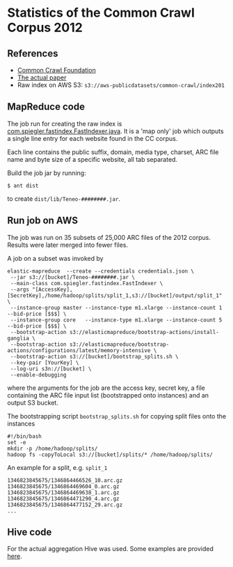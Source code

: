 # Statistics of the Common Crawl Corpus 2012

## References
* [Common Crawl Foundation](http://commoncrawl.org/)
* [The actual paper](https://docs.google.com/file/d/1_9698uglerxB9nAglvaHkEgU-iZNm1TvVGuCW7245-WGvZq47teNpb_uL5N9/edit)
* Raw index on AWS S3: `s3://aws-publicdatasets/common-crawl/index201`

## MapReduce code

The job run for creating the raw index is [com.spiegler.fastindex.FastIndexer.java](https://github.com/sebastianspiegler/Teneo/blob/master/src/main/java/com/spiegler/fastindex/FastIndexer.java).
It is a 'map only' job which outputs a single line entry for each website found in the CC corpus. 

Each line contains the public suffix, domain, media type, charset, ARC file name and byte size of a specific website, all tab separated.

Build the job jar by running:
```
$ ant dist
```
to create  `dist/lib/Teneo-########.jar`.

## Run job on AWS
The job was run on 35 subsets of 25,000 ARC files of the 2012 corpus. Results were later merged into fewer files.

A job on a subset was invoked by
```
elastic-mapreduce  --create --credentials credentials.json \
 --jar s3://[bucket]/Teneo-########.jar \
 --main-class com.spiegler.fastindex.FastIndexer \
 --args "[AccessKey],[SecretKey],/home/hadoop/splits/split_1,s3://[bucket]/output/split_1" \
 --instance-group master --instance-type m1.xlarge --instance-count 1 --bid-price [$$$] \
 --instance-group core   --instance-type m1.xlarge --instance-count 5 --bid-price [$$$] \
 --bootstrap-action s3://elasticmapreduce/bootstrap-actions/install-ganglia \
 --bootstrap-action s3://elasticmapreduce/bootstrap-actions/configurations/latest/memory-intensive \
 --bootstrap-action s3://[bucket]/bootstrap_splits.sh \
 --key-pair [YourKey] \
 --log-uri s3n://[bucket] \
 --enable-debugging
```
where the arguments for the job are the access key, secret key, a file containing the ARC file input list (bootstrapped onto instances) and an output S3 bucket.

The bootstrapping script `bootstrap_splits.sh` for copying split files onto the instances
```
#!/bin/bash
set -e
mkdir -p /home/hadoop/splits/
hadoop fs -copyToLocal s3://[bucket]/splits/* /home/hadoop/splits/
```

An example for a split, e.g. `split_1`
```
1346823845675/1346864466526_10.arc.gz
1346823845675/1346864469604_0.arc.gz
1346823845675/1346864469638_1.arc.gz
1346823845675/1346864471290_4.arc.gz
1346823845675/1346864477152_29.arc.gz
...
```

## Hive code

For the actual aggregation Hive was used. Some examples are provided [here](https://github.com/sebastianspiegler/Teneo/blob/master/hive/README.md).







